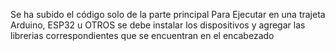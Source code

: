 Se ha subido el código solo de la parte principal
Para Ejecutar en una trajeta Arduino, ESP32 u OTROS se debe instalar los dispositivos y agregar las librerias correspondientes que se encuentran en el encabezado

